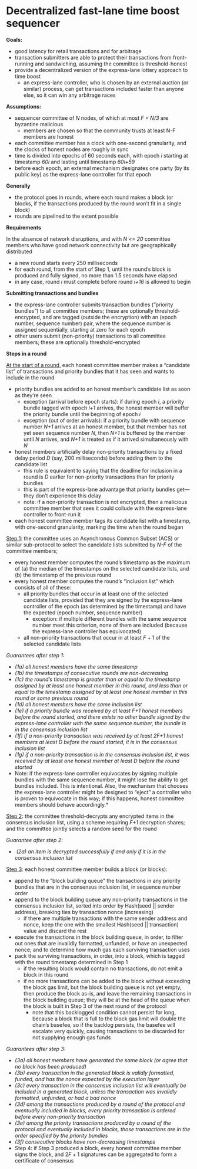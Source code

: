 # Decentralized fast-lane time boost sequencer

**Goals:**

- good latency for retail transactions and for arbitrage
- transaction submitters are able to protect their transactions from front-running and sandwiching, assuming the committee is threshold-honest
- provide a decentralized version of the express-lane lottery approach to time boost
  - an express-lane controller, who is chosen by an external auction (or similar) process, can get transactions included faster than anyone else, so it can win any arbitrage races

**Assumptions:**

- sequencer committee of *N* nodes, of which at most *F < N/3* are byzantine malicious
  - members are chosen so that the community trusts at least N-F members are honest
- each committee member has a clock with one-second granularity, and the clocks of honest nodes are roughly in sync
- time is divided into epochs of 60 seconds each, with epoch *i* starting at timestamp *60i* and lasting until timestamp *60i+59*
- before each epoch, an external mechanism designates one party (by its public key) as the express-lane controller for that epoch

**Generally**

- the protocol goes in rounds, where each round makes a block (or blocks, if the transactions produced by the round won’t fit in a single block)
- rounds are pipelined to the extent possible

**Requirements**

In the absence of network disruptions, and with *N <= 20* committee members who have good network connectivity but are geographically distributed

- a new round starts every 250 milliseconds
- for each round, from the start of Step 1, until the round’s block is produced and fully signed, no more than 1.5 seconds have elapsed
- in any case, round *i* must complete before round *i+16* is allowed to begin

**Submitting transactions and bundles**

- the express-lane controller submits transaction bundles (”priority bundles”) to all committee members; these are optionally threshold-encrypted, and are tagged (outside the encryption) with an (epoch number, sequence number) pair, where the sequence number is assigned sequentially, starting at zero for each epoch
- other users submit (non-priority) transactions to all committee members; these are optionally threshold-encrypted

**Steps in a round**

<u>At the start of a round</u>, each honest committee member makes a “candidate list” of transactions and priority bundles that it has seen and wants to include in the round

- priority bundles are added to an honest member’s candidate list as soon as they’re seen
  - exception (arrival before epoch starts): if during epoch *i*, a priority bundle tagged with epoch *i+1* arrives, the honest member will buffer the priority bundle until the beginning of epoch *i*
  - exception (out of order arrivals): if a priority bundle with sequence number *N+1* arrives at an honest member, but that member has not yet seen sequence number *N*, then *N+1* is buffered by the member until *N* arrives, and *N+1* is treated as if it arrived simultaneously with *N*
- honest members artificially delay non-priority transactions by a fixed delay period *D* (say, 200 milliseconds) before adding them to the candidate list
  - this rule is equivalent to saying that the deadline for inclusion in a round is *D* earlier for non-priority transactions than for priority bundles
  - this is part of the express-lane advantage that priority bundles get—they don’t experience this delay
  - note: if a non-priority transaction is not encrypted, then a malicious committee member that sees it could collude with the express-lane controller to front-run it
- each honest committee member tags its candidate list with a timestamp, with one-second granularity, marking the time when the round began

<u>Step 1</u>: the committee uses an Asynchronous Common Subset (ACS) or similar sub-protocol to select the candidate lists submitted by *N-F* of the committee members;

- every honest member computes the round’s timestamp as the maximum of (a) the median of the timestamps on the selected candidate lists, and (b) the timestamp of the previous round
- every honest member computes the round’s “inclusion list” which consists of all of these:
  - all priority bundles that occur in at least one of the selected candidate lists, provided that they are signed by the express-lane controller of the epoch (as determined by the timestamp) and have the expected (epoch number, sequence number)
    - exception: if multiple different bundles with the same sequence number meet this criterion, none of them are included (because the express-lane controller has equivocated)
  - all non-priority transactions that occur in at least $F+1$ of the selected candidate lists

*Guarantees after step 1:*

- *(1a) all honest members have the same timestamp*
- *(1b) the timestamps of consecutive rounds are non-decreasing*
- *(1c) the round’s timestamp is greater than or equal to the timestamp assigned by at least one honest member in this round, and less than or equal to the timestamp assigned by at least one honest member in this round or some previous round*
- *(1d) all honest members have the same inclusion list*
- *(1e) if a priority bundle was received by at least F+1 honest members before the round started, and there exists no other bundle signed by the express-lane controller with the same sequence number, the bundle is in the consensus inclusion list*
- *(1f) if a non-priority transaction was received by at least 2F+1 honest members at least D before the round started, it is in the consensus inclusion list*
- *(1g) if a non-priority transaction is in the consensus inclusion list, it was received by at least one honest member at least D before the round started*
- Note: if the express-lane controller equivocates by signing multiple bundles with the same sequence number, it might lose the ability to get bundles included. This is intentional. Also, the mechanism that chooses the express-lane controller might be designed to “eject” a controller who is proven to equivocate in this way; if this happens, honest committee members should behave accordingly.*

<u>Step 2</u>: the committee threshold-decrypts any encrypted items in the consensus inclusion list, using a scheme requiring *F+1* decryption shares; and the committee jointly selects a random seed for the round

*Guarantee after step 2:*

- ​	*(2a) an item is decrypted successfully if and only if it is in the consensus inclusion list*

  

<u>Step 3</u>: each honest committee member builds a block (or blocks):

- append to the “block building queue” the transactions in any priority bundles that are in the consensus inclusion list, in sequence number order
- append to the block building queue any non-priority transactions in the consensus inclusion list, sorted into order by Hash(seed || sender address), breaking ties by transaction nonce (increasing)
  - if there are multiple transactions with the same sender address and nonce, keep the one with the smallest Hash(seed || transaction) value and discard the rest
- execute the transactions in the block building queue, in order, to filter out ones that are invalidly formatted, unfunded, or have an unexpected nonce; and to determine how much gas each surviving transaction uses
- pack the surviving transactions, in order, into a block, which is tagged with the round timestamp determined in Step 1
  - if the resulting block would contain no transactions, do not emit a block in this round
  - if no more transactions can be added to the block without exceeding the block gas limit, but the block building queue is not yet empty, then produce the block as-is, and leave the remaining transactions in the block building queue; they will be at the head of the queue when the block is built in Step 3 of the next round of the protocol
    - note that this backlogged condition cannot persist for long, because a block that is full to the block gas limit will double the chain’s basefee, so if the backlog persists, the basefee will escalate very quickly, causing transactions to be discarded for not supplying enough gas funds

*Guarantees after step 3:*

- *(3a) all honest members have generated the same block (or agree that no block has been produced)*
- *(3b) every transaction in the generated block is validly formatted, funded, and has the nonce expected by the execution layer*
- *(3c) every transaction in the consensus inclusion list will eventually be included in a generated block, unless the transaction was invalidly formatted, unfunded, or had a bad nonce*
- *(3d) among the transactions produced by a round of the protocol and eventually included in blocks, every priority transaction is ordered before every non-priority transaction*
- *(3e) among the priority transactions produced by a round of the protocol and eventually included in blocks, those transactions are in the order specified by the priority bundles*
- *(3f) consecutive blocks have non-decreasing timestamps*
- Step 4: if Step 3 produced a block, every honest committee member signs the block, and $2F+1$ signatures can be aggregated to form a certificate of consensus